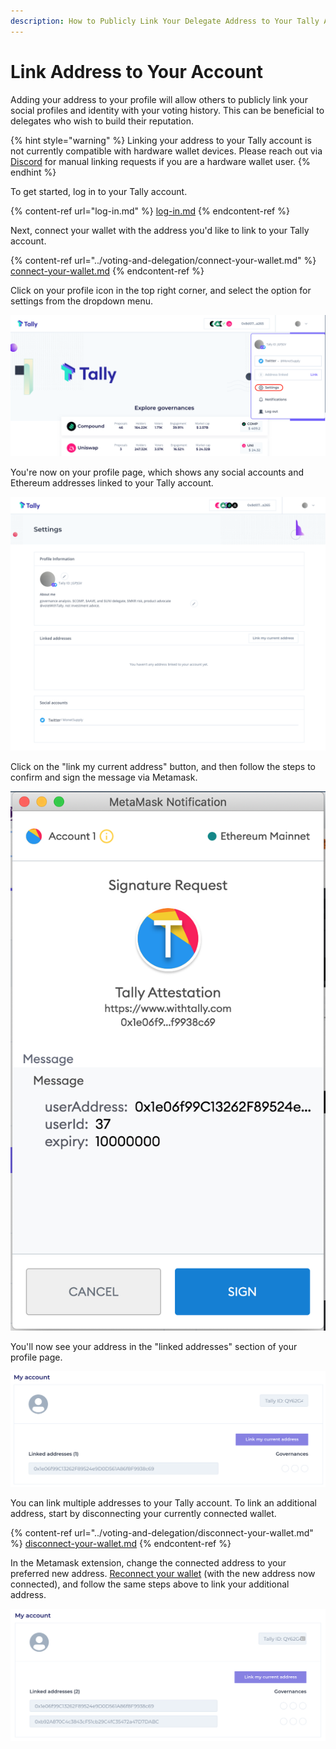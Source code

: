 ```yaml
---
description: How to Publicly Link Your Delegate Address to Your Tally Account
---
```


# Link Address to Your Account

Adding your address to your profile will allow others to publicly link your social profiles and identity with your voting history. This can be beneficial to delegates who wish to build their reputation.

{% hint style="warning" %}
Linking your address to your Tally account is not currently compatible with hardware wallet devices. Please reach out via [Discord](https://discord.com/invite/mYeG6sxuKg) for manual linking requests if you are a hardware wallet user.
{% endhint %}

To get started, log in to your Tally account.

{% content-ref url="log-in.md" %}
[log-in.md](log-in.md)
{% endcontent-ref %}

Next, connect your wallet with the address you'd like to link to your Tally account.&#x20;

{% content-ref url="../voting-and-delegation/connect-your-wallet.md" %}
[connect-your-wallet.md](../voting-and-delegation/connect-your-wallet.md)
{% endcontent-ref %}

Click on your profile icon in the top right corner, and select the option for settings from the dropdown menu.

![](<../../.gitbook/assets/image (100).png>)

You're now on your profile page, which shows any social accounts and Ethereum addresses linked to your Tally account.

![](<../../.gitbook/assets/image (101).png>)

Click on the "link my current address" button, and then follow the steps to confirm and sign the message via Metamask.

![](<../../.gitbook/assets/image (67).png>)

You'll now see your address in the "linked addresses" section of your profile page.

![](<../../.gitbook/assets/image (68).png>)

You can link multiple addresses to your Tally account. To link an additional address, start by disconnecting your currently connected wallet.

{% content-ref url="../voting-and-delegation/disconnect-your-wallet.md" %}
[disconnect-your-wallet.md](../voting-and-delegation/disconnect-your-wallet.md)
{% endcontent-ref %}

In the Metamask extension, change the connected address to your preferred new address. [Reconnect your wallet](https://tally.gitbook.io/docs/user-guides/voting-and-delegation/connect-your-wallet) (with the new address now connected), and follow the same steps above to link your additional address.&#x20;

![](<../../.gitbook/assets/image (69).png>)
